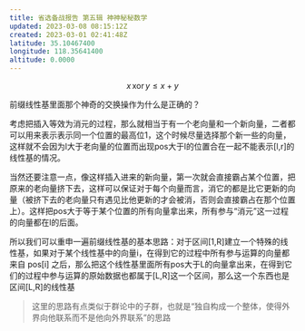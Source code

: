 ```yaml
---
title: 省选备战报告 第五辑 神神秘秘数学
updated: 2023-03-08 08:15:12Z
created: 2023-03-01 02:41:48Z
latitude: 35.10467400
longitude: 118.35641400
altitude: 0.0000
---
```


$$
x\,\text{xor}\, y \leq x+y
$$

前缀线性基里面那个神奇的交换操作为什么是正确的？

考虑把插入等效为消元的过程，那么就相当于有一个老向量和一个新向量，二者都可以用来表示表示同一个位置的最高位1，这个时候尽量选择那个新一些的向量，这样就不会因为l大于老向量的位置而出现pos大于l的位置合在一起不能表示[l,r]的线性基的情况。

当然还要注意一点，像这样插入进来的新向量，第一次就会直接霸占某个位置，把原来的老向量挤下去，这样可以保证对于每个向量而言，消它的都是比它更新的向量（被挤下去的老向量只有遇见比他更新的才会被消，否则会直接霸占在那个位置上）。这样把pos大于等于某个位置的所有向量拿出来，所有参与“消元”这一过程的向量都在l的后面。

所以我们可以重申一遍前缀线性基的基本思路：对于区间[1,R]建立一个特殊的线性基，如果对于某个线性基中的向量i，在得到它的过程中所有参与运算的向量都来自 pos[i] 之后，那么把这个线性基里面所有pos大于L的向量拿出来，在得到它们的过程中参与运算的原始数据也都属于[L,R]这一个区间，那么这一个东西也是区间[L,R]的线性基

> 这里的思路有点类似于群论中的子群，也就是“独自构成一个整体，使得外界向他联系而不是他向外界联系”的思路